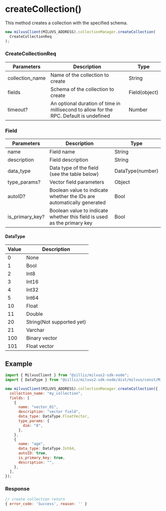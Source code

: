 # createCollection()

This method creates a collection with the specified schema.

```javascript
new milvusClient(MILUVS_ADDRESS).collectionManager.createCollection(
  CreateCollectionReq
);
```

### CreateCollectionReq

| Parameters      | Description                                                                            | Type          |
| --------------- | -------------------------------------------------------------------------------------- | ------------- |
| collection_name | Name of the collection to create                                                       | String        |
| fields          | Schema of the collection to create                                                     | Field(object) |
| timeout?        | An optional duration of time in millisecond to allow for the RPC. Default is undefined | Number        |

### Field

| Parameters      | Description                                                             | Type             |
| --------------- | ----------------------------------------------------------------------- | ---------------- |
| name            | Field name                                                              | String           |
| description     | Field description                                                       | String           |
| data_type       | Data type of the field (see the table below)                            | DataType(number) |
| type_params?    | Vector field parameters                                                 | Object           |
| autoID?         | Boolean value to indicate whether the IDs are automatically generated   | Bool             |
| is_primary_key? | Boolean value to indicate whether this field is used as the primary key | Bool             |

#### DataType

| Value | Description               |
| ----- | ------------------------- |
| 0     | None                      |
| 1     | Bool                      |
| 2     | Int8                      |
| 3     | Int16                     |
| 4     | Int32                     |
| 5     | Int64                     |
| 10    | Float                     |
| 11    | Double                    |
| 20    | String(Not supported yet) |
| 21    | Varchar                   |
| 100   | Binary vector             |
| 101   | Float vector              |

## Example

```javascript
import { MilvusClient } from "@zilliz/milvus2-sdk-node";
import { DataType } from "@zilliz/milvus2-sdk-node/dist/milvus/const/Milvus";

new milvusClient(MILUVS_ADDRESS).collectionManager.createCollection({
  collection_name: "my_collection",
  fields: [
    {
      name: "vector_01",
      description: "vector field",
      data_type: DataType.FloatVector,
      type_params: {
        dim: "8",
      },
    },
    {
      name: "age",
      data_type: DataType.Int64,
      autoID: true,
      is_primary_key: true,
      description: "",
    },
  ],
});
```

### Response

```javascript
// create collection return
{ error_code: 'Success', reason: '' }
```
